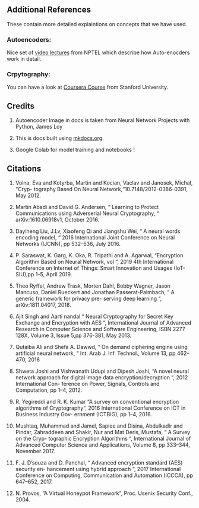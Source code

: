 ## Additional References

These contain more detailed explaintions on concepts that we have used.

### Autoencoders:

Nice set of [video lectures](https://www.youtube.com/watch?v=wPz3MPl5jvY&list=PLyqSpQzTE6M9gCgajvQbc68Hk_JKGBAYT&index=52)
from NPTEL which describe how Auto-enocders work in detail.

### Crpytography:

You can have a look at [Coursera Course](https://www.coursera.org/learn/crypto) from Stanford University.

## Credits

1. Autoencoder Image in docs is taken from
Neural Network Projects with Python, James Loy

2. This is docs built using [mkdocs.org](https://www.mkdocs.org).

3. Google Colab for model training and notebooks !

## Citations

1. Volna, Eva and Kotyrba, Martin and Kocian, Vaclav and Janosek, Michal, “Cryp-
tography Based On Neural Network,“10.7148/2012-0386-0391, May 2012.

2. Martin Abadi and David G. Andersen, “ Learning to Protect Communications using
Adverserial Neural Cryptography, “ arXiv:1610.06918v1, October 2016.

3. Dayiheng Liu, J.Lv, Xiaofeng Qi and Jiangshu Wei, “ A neural words encoding
model, “ 2016 International Joint Conference on Neural Networks (IJCNN), pp
532–536, July 2016.

4. P. Saraswat, K. Garg, K. Oka, R. Tripathi and A. Agarwal, “Encryption Algorithm
Based on Neural Network, vol “, 2019 4th International Conference on Internet of
Things: Smart Innovation and Usages (IoT-SIU),pp 1–5, April 2019.

5. Theo Ryffel, Andrew Trask, Morten Dahl, Bobby Wagner, Jason Mancuso, Daniel
Rueckert and Jonathan Passerat-Palmbach, “ A generic framework for privacy pre-
serving deep learning “, arXiv:1811.04017, 2018.

6. Ajit Singh and Aarti nandal “ Neural Cryptography for Secret Key Exchange and
Encryption with AES “, International Journal of Advanced Research in Computer
Science and Software Engineering, ISBN 2277 128X, Volume 3, Issue 5,pp 376-381,
May 2013.

7. Qutaiba Ali and Shefa A. Dawwd, “ On demand ciphering engine using artificial
neural network, “ Int. Arab J. Inf. Technol., Volume 13, pp 462–470, 2016

8. Shweta Joshi and Vishwanath Udupi and Dipesh Joshi, “A novel neural network
approach for digital image data encryption/decryption “, 2012 International Con-
ference on Power, Signals, Controls and Computation, pp 1–4, 2012.

9. R. Yegireddi and R. K. Kumar “A survey on conventional encryption algorithms of
Cryptography“, 2016 International Conference on ICT in Business Industry Gov-
ernment (ICTBIG), pp 1–4, 2016.

10. Mushtaq, Muhammad and Jamel, Sapiee and Disina, Abdulkadir and Pindar,
Zahraddeen and Shakir, Nur and Mat Deris, Mustafa, “ A Survey on the Cryp-
tographic Encryption Algorithms “, International Journal of Advanced Computer
Science and Applications, Volume 8, pp 333–344, November 2017.

11. F. J. D’souza and D. Panchal, “ Advanced encryption standard (AES) security en-
hancement using hybrid approach “, 2017 International Conference on Computing,
Communication and Automation (ICCCA), pp 647–652, 2017.

12. N. Provos, ”A Virtual Honeypot Framework”, Proc. Usenix Security Conf., 2004.
